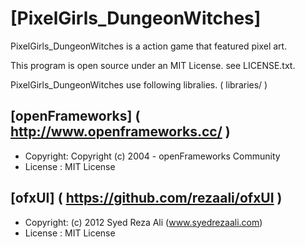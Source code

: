 [PixelGirls_DungeonWitches]
===========================

PixelGirls_DungeonWitches is a action game that featured pixel art.

This program is open source under an MIT License. see LICENSE.txt.

PixelGirls_DungeonWitches use following libralies. ( libraries/ )

[openFrameworks] ( http://www.openframeworks.cc/ )
--------------
* Copyright: Copyright (c) 2004 - openFrameworks Community
* License  : MIT License

[ofxUI] ( https://github.com/rezaali/ofxUI )
-----
* Copyright: (c) 2012 Syed Reza Ali (www.syedrezaali.com)
* License  : MIT License
